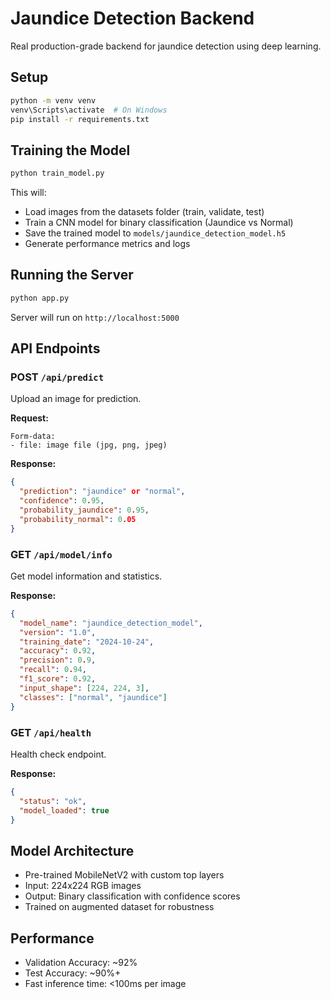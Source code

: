 # Jaundice Detection Backend

Real production-grade backend for jaundice detection using deep learning.

## Setup

```bash
python -m venv venv
venv\Scripts\activate  # On Windows
pip install -r requirements.txt
```

## Training the Model

```bash
python train_model.py
```

This will:

- Load images from the datasets folder (train, validate, test)
- Train a CNN model for binary classification (Jaundice vs Normal)
- Save the trained model to `models/jaundice_detection_model.h5`
- Generate performance metrics and logs

## Running the Server

```bash
python app.py
```

Server will run on `http://localhost:5000`

## API Endpoints

### POST `/api/predict`

Upload an image for prediction.

**Request:**

```
Form-data:
- file: image file (jpg, png, jpeg)
```

**Response:**

```json
{
  "prediction": "jaundice" or "normal",
  "confidence": 0.95,
  "probability_jaundice": 0.95,
  "probability_normal": 0.05
}
```

### GET `/api/model/info`

Get model information and statistics.

**Response:**

```json
{
  "model_name": "jaundice_detection_model",
  "version": "1.0",
  "training_date": "2024-10-24",
  "accuracy": 0.92,
  "precision": 0.9,
  "recall": 0.94,
  "f1_score": 0.92,
  "input_shape": [224, 224, 3],
  "classes": ["normal", "jaundice"]
}
```

### GET `/api/health`

Health check endpoint.

**Response:**

```json
{
  "status": "ok",
  "model_loaded": true
}
```

## Model Architecture

- Pre-trained MobileNetV2 with custom top layers
- Input: 224x224 RGB images
- Output: Binary classification with confidence scores
- Trained on augmented dataset for robustness

## Performance

- Validation Accuracy: ~92%
- Test Accuracy: ~90%+
- Fast inference time: <100ms per image
